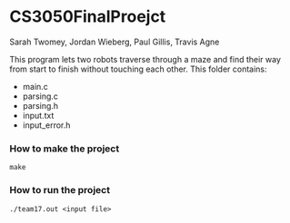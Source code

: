 # CS3050FinalProejct

Sarah Twomey, Jordan Wieberg, Paul Gillis, Travis Agne

This program lets two robots traverse through a maze and find their way from start to finish without touching each other. 
This folder contains: 
* main.c
* parsing.c
* parsing.h
* input.txt
* input_error.h

### How to make the project
```
make
```

### How to run the project
```
./team17.out <input file>
```
